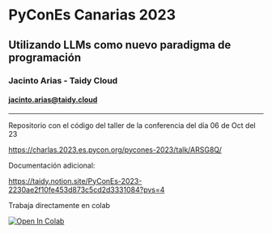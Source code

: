 # PyConEs Canarias 2023

## Utilizando LLMs como nuevo paradigma de programación

### Jacinto Arias - Taidy Cloud
#### jacinto.arias@taidy.cloud

---

Repositorio con el código del taller de la conferencia del día 06 de Oct del 23

https://charlas.2023.es.pycon.org/pycones-2023/talk/ARSG8Q/

Documentación adicional:

https://taidy.notion.site/PyConEs-2023-2230ae2f10fe453d873c5cd2d3331084?pvs=4

Trabaja directamente en colab

<a target="_blank" href="https://colab.research.google.com/github/jacintoArias/pycones23-programming-llm">
  <img src="https://colab.research.google.com/assets/colab-badge.svg" alt="Open In Colab"/>
</a>